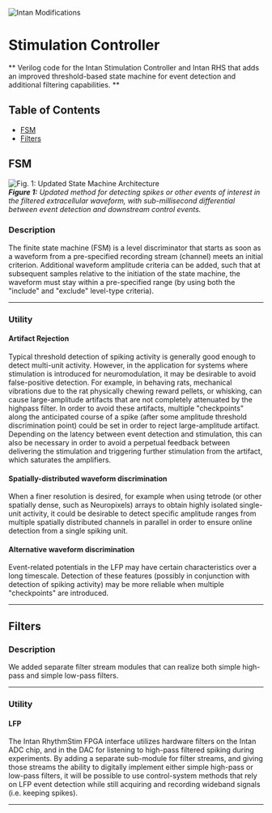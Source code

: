 ![][Logo_Small] 
# Stimulation Controller #

** Verilog code for the Intan Stimulation Controller and Intan RHS that adds an improved threshold-based state machine for event detection and additional filtering capabilities. **

## Table of Contents ##

* [FSM](#FSM "Finite State Machine")  
* [Filters](#Filters "New Filter Capabilities")  

## FSM ##

![][FSM_Schematic]  
_**Figure 1:** Updated method for detecting spikes or other events of interest in the filtered extracellular waveform, with sub-millisecond differential between event detection and downstream control events._  

### Description ###
The finite state machine (FSM) is a level discriminator that starts as soon as a waveform from a pre-specified recording stream (channel) meets an initial criterion. Additional waveform amplitude criteria can be added, such that at subsequent samples relative to the initiation of the state machine, the waveform must stay within a pre-specified range (by using both the "include" and "exclude" level-type criteria).  
  
---  

### Utility ###

#### Artifact Rejection ####
Typical threshold detection of spiking activity is generally good enough to detect multi-unit activity. However, in the application for systems where stimulation is introduced for neuromodulation, it may be desirable to avoid false-positive detection. For example, in behaving rats, mechanical vibrations due to the rat physically chewing reward pellets, or whisking, can cause large-amplitude artifacts that are not completely attenuated by the highpass filter. In order to avoid these artifacts, multiple "checkpoints" along the anticipated course of a spike (after some amplitude threshold discrimination point) could be set in order to reject large-amplitude artifact. Depending on the latency between event detection and stimulation, this can also be necessary in order to avoid a perpetual feedback between delivering the stimulation and triggering further stimulation from the artifact, which saturates the amplifiers.  
  
#### Spatially-distributed waveform discrimination ####
When a finer resolution is desired, for example when using tetrode (or other spatially dense, such as Neuropixels) arrays to obtain highly isolated single-unit activity, it could be desirable to detect specific amplitude ranges from multiple spatially distributed channels in parallel in order to ensure online detection from a single spiking unit.  
  
#### Alternative waveform discrimination ####
Event-related potentials in the LFP may have certain characteristics over a long timescale. Detection of these features (possibly in conjunction with detection of spiking activity) may be more reliable when multiple "checkpoints" are introduced.  
  
---  

## Filters ##

### Description ###
We added separate filter stream modules that can realize both simple high-pass and simple low-pass filters.
  
---  

### Utility ###

#### LFP ####
The Intan RhythmStim FPGA interface utilizes hardware filters on the Intan ADC chip, and in the DAC for listening to high-pass filtered spiking during experiments. By adding a separate sub-module for filter streams, and giving those streams the ability to digitally implement either simple high-pass or low-pass filters, it will be possible to use control-system methods that rely on LFP event detection while still acquiring and recording wideband signals (i.e. keeping spikes).   
  
---  
 
[FSM_Schematic]: ../../doc/Images/window_discriminator_schematic.PNG "Fig. 1: Updated State Machine Architecture" 
[Logo_Small]: https://github.com/StefanoBuccelli/intan_project/blob/KUMC/doc/Images/Logo_Small.PNG "Intan Modifications"
